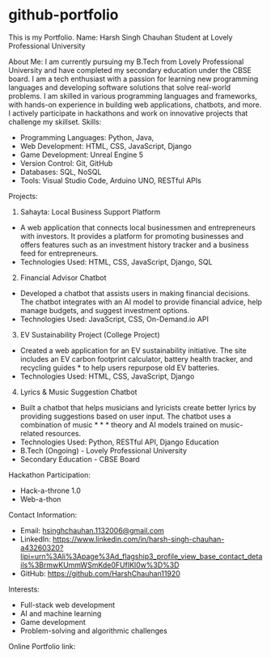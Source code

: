 # github-portfolio
This is my Portfolio. 
Name: Harsh Singh Chauhan
Student at Lovely Professional University


About Me:
I am currently pursuing my B.Tech from Lovely Professional University and have completed my secondary education under the CBSE board. I am a tech enthusiast with a passion for learning new programming languages and developing software solutions that solve real-world problems. I am skilled in various programming languages and frameworks, with hands-on experience in building web applications, chatbots, and more. I actively participate in hackathons and work on innovative projects that challenge my skillset.
Skills:
* Programming Languages: Python, Java,
* Web Development: HTML, CSS, JavaScript, Django
* Game Development: Unreal Engine 5
* Version Control: Git, GitHub
* Databases: SQL, NoSQL
* Tools: Visual Studio Code, Arduino UNO, RESTful APIs

  
Projects:
1. Sahayta: Local Business Support Platform
* A web application that connects local businessmen and entrepreneurs with investors. It provides a platform for promoting businesses and offers features such as 
 an investment history tracker and a business feed for entrepreneurs.
* Technologies Used: HTML, CSS, JavaScript, Django, SQL
2. Financial Advisor Chatbot
* Developed a chatbot that assists users in making financial decisions. The chatbot integrates with an AI model to provide financial advice, help manage budgets, 
 and suggest investment options.
* Technologies Used: JavaScript, CSS, On-Demand.io API
3. EV Sustainability Project (College Project)
* Created a web application for an EV sustainability initiative. The site includes an EV carbon footprint calculator, battery health tracker, and recycling guides * to help users repurpose old EV batteries.
* Technologies Used: HTML, CSS, JavaScript, Django
4. Lyrics & Music Suggestion Chatbot
* Built a chatbot that helps musicians and lyricists create better lyrics by providing suggestions based on user input. The chatbot uses a combination of music * * * theory and AI models trained on music-related resources.
* Technologies Used: Python, RESTful API, Django
Education
* B.Tech (Ongoing) - Lovely Professional University
* Secondary Education - CBSE Board

  
Hackathon Participation:
* Hack-a-throne 1.0
* Web-a-thon


Contact Information:
* Email: hsinghchauhan.1132006@gmail.com
* LinkedIn: https://www.linkedin.com/in/harsh-singh-chauhan-a43260320?lipi=urn%3Ali%3Apage%3Ad_flagship3_profile_view_base_contact_details%3BrmwKUmmWSmKde0FUfIKl0w%3D%3D
* GitHub: https://github.com/HarshChauhan11920


Interests:
* Full-stack web development
* AI and machine learning
* Game development
* Problem-solving and algorithmic challenges

Online Portfolio link: 
